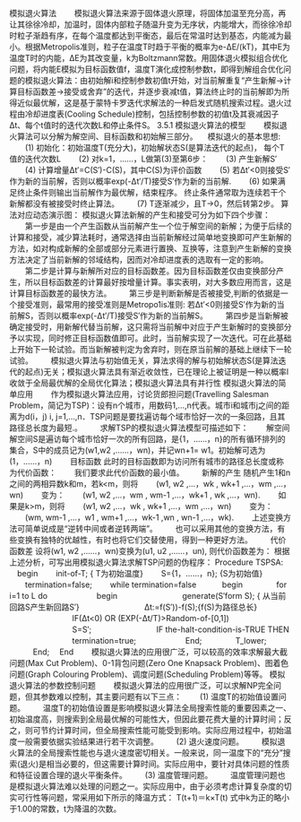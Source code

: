模拟退火算法
　　模拟退火算法来源于固体退火原理，将固体加温至充分高，再让其徐徐冷却，加温时，固体内部粒子随温升变为无序状，内能增大，而徐徐冷却时粒子渐趋有序，在每个温度都达到平衡态，最后在常温时达到基态，内能减为最小。根据Metropolis准则，粒子在温度T时趋于平衡的概率为e-ΔE/(kT)，其中E为温度T时的内能，ΔE为其改变量，k为Boltzmann常数。用固体退火模拟组合优化问题，将内能E模拟为目标函数值f，温度T演化成控制参数t，即得到解组合优化问题的模拟退火算法：由初始解i和控制参数初值t开始，对当前解重复“产生新解→计算目标函数差→接受或舍弃”的迭代，并逐步衰减t值，算法终止时的当前解即为所得近似最优解，这是基于蒙特卡罗迭代求解法的一种启发式随机搜索过程。退火过程由冷却进度表(Cooling Schedule)控制，包括控制参数的初值t及其衰减因子Δt、每个t值时的迭代次数L和停止条件S。 
3.5.1 模拟退火算法的模型
　　模拟退火算法可以分解为解空间、目标函数和初始解三部分。
　模拟退火的基本思想:
　　(1) 初始化：初始温度T(充分大)，初始解状态S(是算法迭代的起点)， 每个T值的迭代次数L
　　(2) 对k=1，……，L做第(3)至第6步：
　　(3) 产生新解S′
　　(4) 计算增量Δt′=C(S′)-C(S)，其中C(S)为评价函数
　　(5) 若Δt′<0则接受S′作为新的当前解，否则以概率exp(-Δt′/T)接受S′作为新的当前解.
　　(6) 如果满足终止条件则输出当前解作为最优解，结束程序。
终止条件通常取为连续若干个新解都没有被接受时终止算法。
　　(7) T逐渐减少，且T->0，然后转第2步。
算法对应动态演示图：
模拟退火算法新解的产生和接受可分为如下四个步骤：
　　第一步是由一个产生函数从当前解产生一个位于解空间的新解；为便于后续的计算和接受，减少算法耗时，通常选择由当前新解经过简单地变换即可产生新解的方法，如对构成新解的全部或部分元素进行置换、互换等，注意到产生新解的变换方法决定了当前新解的邻域结构，因而对冷却进度表的选取有一定的影响。
　　第二步是计算与新解所对应的目标函数差。因为目标函数差仅由变换部分产生，所以目标函数差的计算最好按增量计算。事实表明，对大多数应用而言，这是计算目标函数差的最快方法。
　　第三步是判断新解是否被接受,判断的依据是一个接受准则，最常用的接受准则是Metropo1is准则: 若Δt′<0则接受S′作为新的当前解S，否则以概率exp(-Δt′/T)接受S′作为新的当前解S。
　　第四步是当新解被确定接受时，用新解代替当前解，这只需将当前解中对应于产生新解时的变换部分予以实现，同时修正目标函数值即可。此时，当前解实现了一次迭代。可在此基础上开始下一轮试验。而当新解被判定为舍弃时，则在原当前解的基础上继续下一轮试验。
　　模拟退火算法与初始值无关，算法求得的解与初始解状态S(是算法迭代的起点)无关；模拟退火算法具有渐近收敛性，已在理论上被证明是一种以概率l 收敛于全局最优解的全局优化算法；模拟退火算法具有并行性
模拟退火算法的简单应用
　　作为模拟退火算法应用，讨论货郎担问题(Travelling Salesman Problem，简记为TSP)：设有n个城市，用数码1,…,n代表。城市i和城市j之间的距离为d(i，j) i, j=1,…,n．TSP问题是要找遍访每个域市恰好一次的一条回路，且其路径总长度为最短.。
　　求解TSP的模拟退火算法模型可描述如下：
　　解空间 解空间S是遍访每个城市恰好一次的所有回路，是{1，……，n}的所有循环排列的集合，S中的成员记为(w1,w2 ,……，wn)，并记wn+1= w1。初始解可选为(1，……，n)
　　目标函数 此时的目标函数即为访问所有城市的路径总长度或称为代价函数： 
　　我们要求此代价函数的最小值。
　　新解的产生 随机产生1和n之间的两相异数k和m，若k<m，则将
　　(w1, w2 ,…，wk , wk+1 ,…，wm ,…，wn)
　　变为：
　　(w1, w2 ,…，wm , wm-1 ,…，wk+1 , wk ,…，wn).
　　如果是k>m，则将
　　(w1, w2 ,…，wk , wk+1 ,…，wm ,…，wn)
　　变为：
　　(wm, wm-1 ,…，w1 , wm+1 ,…，wk-1 ,wn , wn-1 ,…，wk).
　　上述变换方法可简单说成是“逆转中间或者逆转两端”。
　　也可以采用其他的变换方法，有些变换有独特的优越性，有时也将它们交替使用，得到一种更好方法。 
　　代价函数差 设将(w1, w2 ,……，wn)变换为(u1, u2 ,……，un), 则代价函数差为： 
根据上述分析，可写出用模拟退火算法求解TSP问题的伪程序：
Procedure TSPSA:
　begin 
　　init-of-T; { T为初始温度}
　　S={1，……，n}; {S为初始值}
　　termination=false;
　　while termination=false
　　　begin 
　　　　for i=1 to L do
　　　　　　begin
　　　　　　　　generate(S′form S); { 从当前回路S产生新回路S′}
　　　　　　　　Δt:=f(S′))-f(S);{f(S)为路径总长}
　　　　　　　　IF(Δt<0) OR (EXP(-Δt/T)>Random-of-[0,1])
　　　　　　　　S=S′;
　　　　　　　　IF the-halt-condition-is-TRUE THEN 
　　　　　　　　termination=true;
　　　　　　End;
　　　　T_lower;
　　　End;
　End
　　模拟退火算法的应用很广泛，可以较高的效率求解最大截问题(Max Cut Problem)、0-1背包问题(Zero One Knapsack Problem)、图着色问题(Graph Colouring Problem)、调度问题(Scheduling Problem)等等。
模拟退火算法的参数控制问题
　　模拟退火算法的应用很广泛，可以求解NP完全问题，但其参数难以控制，其主要问题有以下三点：
　　(1) 温度T的初始值设置问题。
　　温度T的初始值设置是影响模拟退火算法全局搜索性能的重要因素之一、初始温度高，则搜索到全局最优解的可能性大，但因此要花费大量的计算时间；反之，则可节约计算时间，但全局搜索性能可能受到影响。实际应用过程中，初始温度一般需要依据实验结果进行若干次调整。
　　(2) 退火速度问题。
　　模拟退火算法的全局搜索性能也与退火速度密切相关。一般来说，同一温度下的“充分”搜索(退火)是相当必要的，但这需要计算时间。实际应用中，要针对具体问题的性质和特征设置合理的退火平衡条件。
　　(3) 温度管理问题。
　　温度管理问题也是模拟退火算法难以处理的问题之一。实际应用中，由于必须考虑计算复杂度的切实可行性等问题，常采用如下所示的降温方式：
T(t+1)＝k×T(t)
式中k为正的略小于1.00的常数，t为降温的次数。